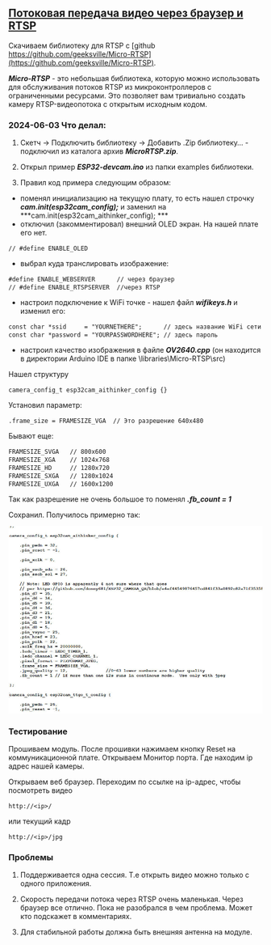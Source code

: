 ## [Потоковая передача видео через браузер и RTSP](https://dzen.ru/a/ZVSZf0qQD2rlCNrK)

Скачиваем библиотеку для RTSP с [github https://github.com/geeksville/Micro-RTSP](https://github.com/geeksville/Micro-RTSP).

***Micro-RTSP*** - это небольшая библиотека, которую можно использовать для обслуживания потоков RTSP из микроконтроллеров с ограниченными ресурсами. Это позволяет вам тривиально создать камеру RTSP-видеопотока с открытым исходным кодом.

### 2024-06-03 Что делал:

1. Скетч -> Подключить библиотеку -> Добавить .Zip библиотеку… - подключил из каталога архив ***MicroRTSP.zip***.

2. Открыл пример ***ESP32-devcam.ino*** из папки examples библиотеки.

3. Правил код примера следующим образом: 

- поменял инициализацию на текущую плату, то есть нашел строчку ***cam.init(esp32cam_config);*** и заменил на ***cam.init(esp32cam_aithinker_config); ***
- отключил (закомментировал) внешний OLED экран. На нашей плате его нет. 
```
// #define ENABLE_OLED
```
- выбрал куда транслировать изображение:
```
#define ENABLE_WEBSERVER      // через браузер
// #define ENABLE_RTSPSERVER  //через RTSP
```
- настроил подключение к WiFi точке - нашел файл ***wifikeys.h*** и изменил его:

```
const char *ssid     = "YOURNETHERE";      // здесь название WiFi сети
const char *password = "YOURPASSWORDHERE"; // здесь пароль
```
- настроил качество изображения в файле ***OV2640.cpp***  (он находится в директории Arduino IDE в папке \libraries\Micro-RTSP\src)

Нашел структуру

```
camera_config_t esp32cam_aithinker_config {}
```

Установил параметр:
```
.frame_size = FRAMESIZE_VGA  // Это разрешение 640x480
```

Бывают еще:

```
FRAMESIZE_SVGA   // 800x600
FRAMESIZE_XGA    // 1024x768
FRAMESIZE_HD     // 1280x720
FRAMESIZE_SXGA   // 1280x1024
FRAMESIZE_UXGA   // 1600x1200
```

Так как разрешение не очень большое то поменял   ***.fb_count = 1***

Сохранил. Получилось примерно так:

![](nastroiki-scetcha.jpeg)


### Тестирование

Прошиваем модуль. После прошивки нажимаем кнопку Reset на коммуникационной плате. Открываем Монитор порта. Где находим ip адрес нашей камеры.

Открываем веб браузер. Переходим по ссылке на ip-адрес, чтобы посмотреть видео
```
http://<ip>/
```

или текущий кадр

```
http://<ip>/jpg
```


### Проблемы

1. Поддерживается одна сессия. Т.е открыть видео можно только с одного приложения.

2. Скорость передачи потока через RTSP очень маленькая. Через браузер все отлично. Пока не разобрался в чем проблема. Может кто подскажет в комментариях.

3. Для стабильной работы должна быть внешняя антенна на модуле.




